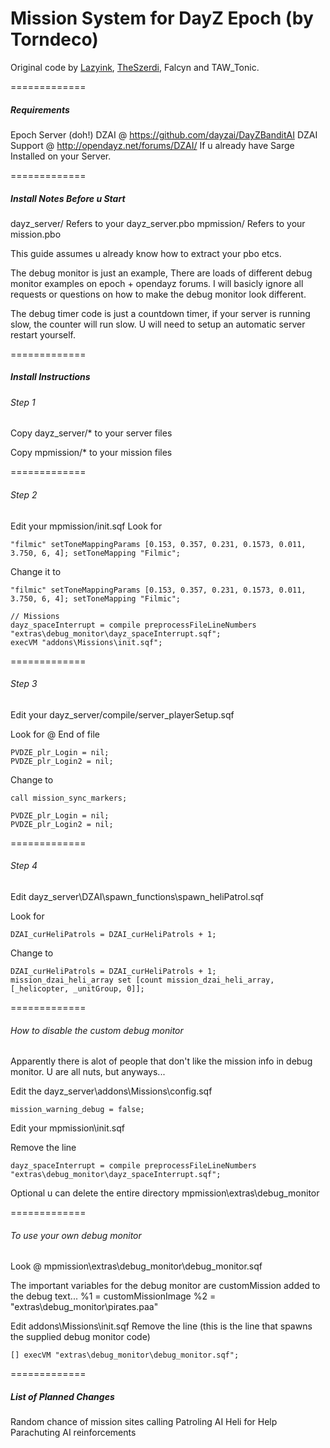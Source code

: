 Mission System for DayZ Epoch (by Torndeco)
=============
Original code by <a href="https://github.com/lazyink/DayZ-Missions">Lazyink</a>, <a href="https://github.com/theszerdi">TheSzerdi</a>, Falcyn and TAW_Tonic.


=============
<h5>Requirements </h5>

Epoch Server (doh!)
DZAI @ https://github.com/dayzai/DayZBanditAI
DZAI Support @ http://opendayz.net/forums/DZAI/
If u already have Sarge Installed on your Server.


=============
<h5>Install Notes Before u Start</h5>
dayz_server/   Refers to your dayz_server.pbo
mpmission/     Refers to your mission.pbo

This guide assumes u already know how to extract your pbo etcs.

The debug monitor is just an example, 
There are loads of different debug monitor examples on epoch + opendayz forums.
I will basicly ignore all requests or questions on how to make the debug monitor look different.

The debug timer code is just a countdown timer, if your server is running slow, the counter will run slow.
U will need to setup an automatic server restart yourself.


=============
<h5>Install Instructions </h5>


<h6>Step 1</h6>
Copy dayz_server/*  to your server files

Copy mpmission/* to your mission files


=============
<h6>Step 2</h6>

Edit your mpmission/init.sqf
Look for

```
"filmic" setToneMappingParams [0.153, 0.357, 0.231, 0.1573, 0.011, 3.750, 6, 4]; setToneMapping "Filmic";
```

Change it to

```
"filmic" setToneMappingParams [0.153, 0.357, 0.231, 0.1573, 0.011, 3.750, 6, 4]; setToneMapping "Filmic";

// Missions
dayz_spaceInterrupt = compile preprocessFileLineNumbers "extras\debug_monitor\dayz_spaceInterrupt.sqf";
execVM "addons\Missions\init.sqf";
```

=============
<h6>Step 3</h6>
Edit your dayz_server/compile/server_playerSetup.sqf

Look for @ End of file

```
PVDZE_plr_Login = nil;
PVDZE_plr_Login2 = nil;
```

Change to 
```
call mission_sync_markers;

PVDZE_plr_Login = nil;
PVDZE_plr_Login2 = nil;
```


=============
<h6>Step 4</h6>

Edit dayz_server\DZAI\spawn_functions\spawn_heliPatrol.sqf

Look for 

```
DZAI_curHeliPatrols = DZAI_curHeliPatrols + 1;
```

Change to 

```
DZAI_curHeliPatrols = DZAI_curHeliPatrols + 1;
mission_dzai_heli_array set [count mission_dzai_heli_array, [_helicopter, _unitGroup, 0]];
```


=============
<h6>How to disable the custom debug monitor</h6>
Apparently there is alot of people that don't like the mission info in debug monitor.
U are all nuts, but anyways...

Edit the dayz_server\addons\Missions\config.sqf
```
mission_warning_debug = false;
```

Edit your mpmission\init.sqf

Remove the line
```
dayz_spaceInterrupt = compile preprocessFileLineNumbers "extras\debug_monitor\dayz_spaceInterrupt.sqf";
```

Optional u can delete the entire directory
mpmission\extras\debug_monitor


=============
<h6>To use your own debug monitor</h6>

Look @ mpmission\extras\debug_monitor\debug_monitor.sqf

The important variables for the debug monitor are
customMission added to the debug text...
%1 = customMissionImage
%2 = "extras\debug_monitor\pirates.paa"


Edit addons\Missions\init.sqf
Remove the line (this is the line that spawns the supplied debug monitor code)
```
[] execVM "extras\debug_monitor\debug_monitor.sqf";
```


=============
<h5>List of Planned Changes</h5>
Random chance of mission sites calling Patroling AI Heli for Help
Parachuting AI reinforcements